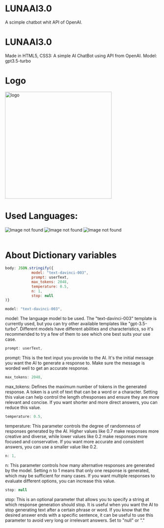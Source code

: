 # LUNAAI3.0
A scimple chatbot whit API of OpenAI.

# LUNAAI3.0
Made in HTML5, CSS3: A simple AI ChatBot using API from OpenAI.
Model: gpt3.5-turbo

##

# Logo

<img width="348" alt="logo" src="https://github.com/josevitor555/LUNAAI3.0/assets/127617992/2a4040af-4bd5-4d4f-a4aa-5fe93c679d7c">

##

# Used Languages:
<div style="display: inline_block">
    <img align="center" alt="Image not found" src="https://img.shields.io/badge/HTML5-E34F26?style=for-the-badge&logo=html5&logoColor=white">
    <img align="center" alt="Image not found" src="https://img.shields.io/badge/CSS3-1572B6?style=for-the-badge&logo=css3&logoColor=white">
    <img align="center" alt="Image not found" src="https://img.shields.io/badge/JavaScript-323330?style=for-the-badge&logo=javascript&logoColor=F7DF1E">
</div> <br/>

# About Dictionary variables

```js
body: JSON.stringify({
            model: "text-davinci-003",
            prompt: userText,
            max_tokens: 2048,
            temperature: 0.5,
            n: 1,
            stop: null
)}
```
```js
model: "text-davinci-003",
```
model:
The language model to be used. The "text-davinci-003" template is currently used, but you can try other available templates like "gpt-3.5-turbo".
Different models have different abilities and characteristics, so it's recommended to try a few of them to see which one best suits your use case.
```js
prompt: userText,
```
prompt:
This is the text input you provide to the AI. It's the initial message you want the AI ​​to generate a response to. Make sure the message is worded well to get an accurate response.
```js
max_tokens: 2048,
```
max_tokens:
Defines the maximum number of tokens in the generated response. A token is a unit of text that can be a word or a character. Setting this value can help control the length ofresponses and ensure they are more relevant and concise. If you want shorter and more direct answers, you can reduce this value.
```js
temperature: 0.5,
```
temperature:
This parameter controls the degree of randomness of responses generated by the AI. Higher values ​​like 0.7 make responses more creative and diverse, while lower values ​​like 0.2 make responses
more focused and conservative. If you want more accurate and consistent answers, you can use a smaller value like 0.2.
```js
n: 1,
```
n:
This parameter controls how many alternative responses are generated by the model. Setting n to 1 means that only one response is generated, which may be sufficient for many cases. If you want multiple responses to evaluate different options, you can increase this value.
```js
stop: null
```
 stop:
This is an optional parameter that allows you to specify a string at which response generation should stop. It is useful when you want the AI ​​to stop generating text after a certain phrase or word. If you know that the desired answer ends with a specific sentence, it can be useful to use this parameter to avoid very long or irrelevant answers. Set to "null" or "."
